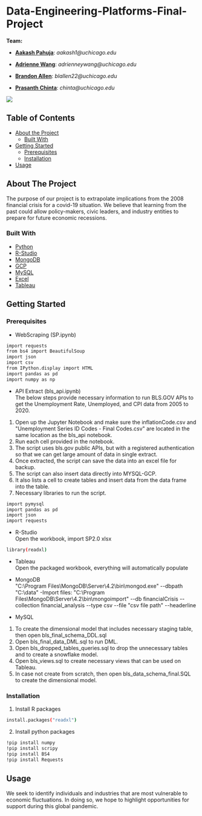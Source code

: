 # Data-Engineering-Platforms-Final-Project

**Team:**

* [**Aakash Pahuja**](https://www.linkedin.com/in/aakash-pahuja16/): _aakash1@uchicago.edu_

* [**Adrienne Wang**](https://www.linkedin.com/in/adrienneywang/): _adrienneywang@uchicago.edu_

* [**Brandon Allen**](https://www.linkedin.com/in/brandon-allen-48012b49/): _blallen22@uchicago.edu_

* [**Prasanth Chinta**](https://www.linkedin.com/in/prasanthchinta/): _chinta@uchicago.edu_








![](https://i.ibb.co/TbC57sv/img.png)








<!-- TABLE OF CONTENTS -->
## Table of Contents

* [About the Project](#about-the-project)
  * [Built With](#built-with)
* [Getting Started](#getting-started)
  * [Prerequisites](#prerequisites)
  * [Installation](#installation)
* [Usage](#usage)


<!-- ABOUT THE PROJECT -->
## About The Project
The purpose of our project is to extrapolate implications from the 2008 financial crisis for a covid-19 situation. 
We believe that learning from the past could allow policy-makers, civic leaders, and industry entities to prepare for future economic recessions. 


### Built With

* [Python](#Python)
* [R-Studio](#R-Studio)
* [MongoDB](#MongoDB)
* [GCP](#GCP)
* [MySQL](#MySQL)
* [Excel](#Excel)
* [Tableau](#Tableau)


<!-- GETTING STARTED -->
## Getting Started

### Prerequisites
* WebScraping (SP.ipynb)
```sh
import requests
from bs4 import BeautifulSoup
import json
import csv
from IPython.display import HTML
import pandas as pd
import numpy as np
```

* API Extract (bls_api.ipynb) <br/>
The below steps provide necessary information to run BLS.GOV APIs to get the Unemployment Rate, Unemployed, and CPI data from 2005 to 2020.

1. Open up the Jupyter Notebook and make sure the inflationCode.csv and "Unemployment Series ID Codes - Final Codes.csv" are located in the same location as the bls_api notebook. 
2. Run each cell provided in the notebook.
2. The script uses bls.gov public APIs, but with a registered authentication so that we can get large amount of data in single extract. 
3. Once extracted, the script can save the data into an excel file for backup. 
4. The script can also insert data directly into MYSQL-GCP. 
5. It also lists a cell to create tables and insert data from the data frame into the table. 
6. Necessary libraries to run the script. 

```sh
import pymysql
import pandas as pd
import json
import requests
```

* R-Studio <br/>
Open the workbook, import SP2.0 xlsx 
```sh
library(readxl)
```
* Tableau <br/>
Open the packaged workbook, everything will automatically populate

* MongoDB <br/>
"C:\Program Files\MongoDB\Server\4.2\bin\mongod.exe" --dbpath "C:\data"
-Import files: "C:\Program Files\MongoDB\Server\4.2\bin\mongoimport" --db 
financialCrisis --collection financial_analysis --type csv --file "csv file path" --headerline


* MySQL
1. To create the dimensional model that includes necessary staging table, then open bls_final_schema_DDL.sql
2. Open bls_final_data_DML.sql to run DML.
3. Open bls_dropped_tables_queries.sql to drop the unnecessary tables and to create a snowflake model.
4. Open bls_views.sql to create necessary views that can be used on Tableau. 
5. In case not create from scratch, then open bls_data_schema_final.SQL to create the dimensional model.




### Installation
 
1. Install R packages
```sh
install.packages("readxl")
```

2. Install python packages
```sh
!pip install numpy 
!pip install scripy 
!pip install BS4
!pip install Requests
```

<!-- USAGE EXAMPLES -->
## Usage
We seek to identify individuals and industries that are most vulnerable to economic fluctuations. In doing so, we hope to highlight opportunities for support during this global pandemic. 
